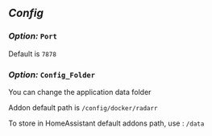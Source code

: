 ## *Config*

### *Option:* `Port`

Default is `7878`

### *Option:* `Config_Folder`

You can change the application data folder 

Addon default path is `/config/docker/radarr`

To store in HomeAssistant default addons path, use : `/data`

